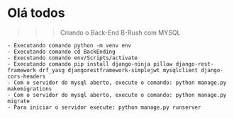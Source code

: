 # Olá todos

>>> Criando o Back-End B-Rush com MYSQL

    - Executando comando python -m venv env
    - Executando comando cd BackEnding
    - Executando comando env/Scripts/activate
    - Executando comando pip install django-ninja pillow django-rest-framework drf_yasg djangorestframework-simplejwt mysqlclient django-cors-headers
    - Com o servidor do mysql aberto, execute o comando: python manage.py makemigrations
    - Com o servidor do mysql aberto, execute o comando: python manage.py migrate
    - Para iniciar o servidor execute: python manage.py runserver

    